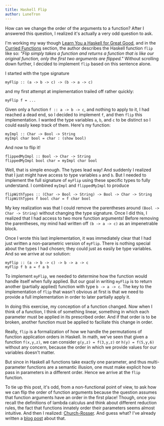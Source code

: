 ```yaml
---
title: Haskell Flip
author: LuneTron
---
```


How can we change the order of the arguments to a function? After I answered this question, I realized it's actually a very odd question to ask.

I'm working my way though [Learn You a Haskell for Great Good](http://learnyouahaskell.com/), and in the [Curried Functions](http://learnyouahaskell.com/higher-order-functions#curried-functions) section, the author describes the Haskell function `flip` like so: *"Flip simply takes a function and returns a function that is like our original function, only the first two arguments are flipped."* Without scrolling down further, I decided to implement `flip` based on this sentence alone.

I started with the type signature 
```
myFlip :: (a -> b -> c) -> (b -> a -> c)
``` 
and my first attempt at implementation trailed off rather quickly:
```
myFlip f = ...
```
Given only a function `f :: a -> b -> c`, and nothing to apply to it, I had reached a dead end, so I decided to implement `f`, and then `flip` this implementation. I wanted the type variables `a`, `b`, and `c` to be distinct so I could easily keep track of them. Here's my function:
```
myImpl :: Char -> Bool -> String
myImpl char bool = char : (show bool)
```
And now to flip it!
```
flippedMyImpl :: Bool -> Char -> String
flippedMyImpl bool char = myImpl char bool
```
Well, that is simple enough. The types lead way! And suddenly I realized that I just might have access to type variables `a` and `b`. But I needed to implement the full signature of `myFlip` using these specific types to fully understand. I combined `myImpl` and `flippedMyImpl` to produce
```
flipWithTypes :: (Char -> Bool -> String) -> Bool -> Char -> String
flipWithTypes f bool char = f char bool
```
My key realization was that I could remove the parentheses around `(Bool -> Char -> String)` without changing the type signature. Once I did this, I realized that I had access to two more function arguments! Before removing the parentheses, my mind had written off `(b -> a -> c)` as an impenetrable block.

Once I wrote this last implementation, it was immediately clear that I had just written a non-parametric version of `myFlip`. There is nothing special about the types I had chosen; they could just as easily be type variables. And so we arrive at our solution:
```
myFlip :: (a -> b -> c) -> b -> a -> c
myFlip f b a = f a b
```
To implement `myFlip`, we needed to determine how the function would handle itself when fully applied. But our goal in writing `myFlip` is to return another (partially applied) function with type `b -> a -> c`. The key to the implementation of `flip` that wasn't obvious at first is that we need to provide a full implementation in order to later partially apply it.

In doing this exercise, my conception of a function changed. Now when I think of a function, I think of something linear, something in which each parameter must be applied in its prescribed order. And if that order is to be broken, another function must be applied to faciliate this change in order.

Really, `flip` is a formalization of how we handle the permutations of function application orders in Haskell. In math, we've seen that given a function `f(x,y,z)`, we can consider `g(y,z) = f(3,y,z)` or `h(y) = f(5,y,6)` without any concern, because the order in which we provide values for our variables doesn't matter.

But since in Haskell all functions take exactly one parameter, and thus multi-parameter functions are a semantic illusion, one must make explicit how to pass in parameters in a different order. Hence we arrive at the `flip` function.

To tie up this post, it's odd, from a non-functional point of view, to ask how we can flip the order of function arguments because the question assumes that function arguments have an order in the first place! Though, once you recall the definitions of lambda calculus and think about different reduction rules, the fact that functions innately order their parameters seems almost intuitive. And then I realized: [Church-Rosser](http://en.wikipedia.org/wiki/Church%E2%80%93Rosser_theorem). And guess what? I've already written a [blog post](/posts/2013-03-26-churchrosser.html) about that.
